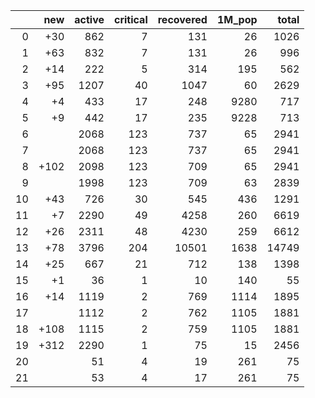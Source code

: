 |    |   new |   active |   critical |   recovered |   1M_pop |   total |
|---:|------:|---------:|-----------:|------------:|---------:|--------:|
|  0 |   +30 |      862 |          7 |         131 |       26 |    1026 |
|  1 |   +63 |      832 |          7 |         131 |       26 |     996 |
|  2 |   +14 |      222 |          5 |         314 |      195 |     562 |
|  3 |   +95 |     1207 |         40 |        1047 |       60 |    2629 |
|  4 |    +4 |      433 |         17 |         248 |     9280 |     717 |
|  5 |    +9 |      442 |         17 |         235 |     9228 |     713 |
|  6 |       |     2068 |        123 |         737 |       65 |    2941 |
|  7 |       |     2068 |        123 |         737 |       65 |    2941 |
|  8 |  +102 |     2098 |        123 |         709 |       65 |    2941 |
|  9 |       |     1998 |        123 |         709 |       63 |    2839 |
| 10 |   +43 |      726 |         30 |         545 |      436 |    1291 |
| 11 |    +7 |     2290 |         49 |        4258 |      260 |    6619 |
| 12 |   +26 |     2311 |         48 |        4230 |      259 |    6612 |
| 13 |   +78 |     3796 |        204 |       10501 |     1638 |   14749 |
| 14 |   +25 |      667 |         21 |         712 |      138 |    1398 |
| 15 |    +1 |       36 |          1 |          10 |      140 |      55 |
| 16 |   +14 |     1119 |          2 |         769 |     1114 |    1895 |
| 17 |       |     1112 |          2 |         762 |     1105 |    1881 |
| 18 |  +108 |     1115 |          2 |         759 |     1105 |    1881 |
| 19 |  +312 |     2290 |          1 |          75 |       15 |    2456 |
| 20 |       |       51 |          4 |          19 |      261 |      75 |
| 21 |       |       53 |          4 |          17 |      261 |      75 |